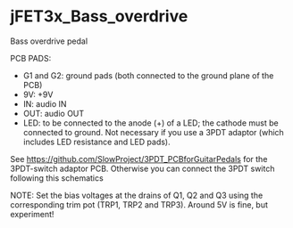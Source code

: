 # jFET3x_Bass_overdrive
Bass overdrive pedal 

PCB PADS:  
-	G1 and G2: ground pads (both connected to the ground plane of the PCB)  
-	9V: +9V  
-	IN: audio IN  
-	OUT: audio OUT  
-	LED: to be connected to the anode (+) of a LED; the cathode must be connected to ground. Not necessary if you use a 3PDT adaptor (which includes LED resistance and LED pads).

See https://github.com/SlowProject/3PDT_PCBforGuitarPedals for the 3PDT-switch adaptor PCB.  Otherwise you can connect the 3PDT switch following this schematics 
  
NOTE: Set the bias voltages at the drains of Q1, Q2 and Q3 using the corresponding trim pot (TRP1, TRP2 and TRP3). Around 5V is fine, but experiment!
